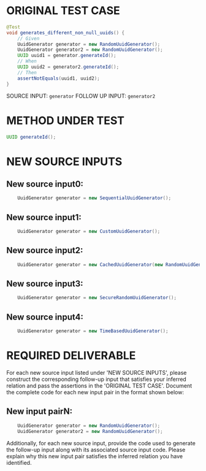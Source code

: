 # ORIGINAL TEST CASE
```java
@Test
void generates_different_non_null_uuids() {
    // Given
    UuidGenerator generator = new RandomUuidGenerator();
    UuidGenerator generator2 = new RandomUuidGenerator();
    UUID uuid1 = generator.generateId();
    // When
    UUID uuid2 = generator2.generateId();
    // Then
    assertNotEquals(uuid1, uuid2);
}

```
SOURCE INPUT: `generator`
FOLLOW UP INPUT: `generator2`


# METHOD UNDER TEST
```java
UUID generateId();

```


# NEW SOURCE INPUTS
## New source input0:
```java
    UuidGenerator generator = new SequentialUuidGenerator();
```

## New source input1:
```java
    UuidGenerator generator = new CustomUuidGenerator();
```

## New source input2:
```java
    UuidGenerator generator = new CachedUuidGenerator(new RandomUuidGenerator());
```

## New source input3:
```java
    UuidGenerator generator = new SecureRandomUuidGenerator();
```

## New source input4:
```java
    UuidGenerator generator = new TimeBasedUuidGenerator();
```



# REQUIRED DELIVERABLE
For each new source input listed under 'NEW SOURCE INPUTS', please construct the corresponding follow-up input that satisfies your inferred relation and pass the assertions in the 'ORIGINAL TEST CASE'. Document the complete code for each new input pair in the format shown below:
## New input pairN:
```java
    UuidGenerator generator = new RandomUuidGenerator();
    UuidGenerator generator2 = new RandomUuidGenerator();
```

Additionally, for each new source input, provide the code used to generate the follow-up input along with its associated source input code. Please explain why this new input pair satisfies the inferred relation you have identified.
